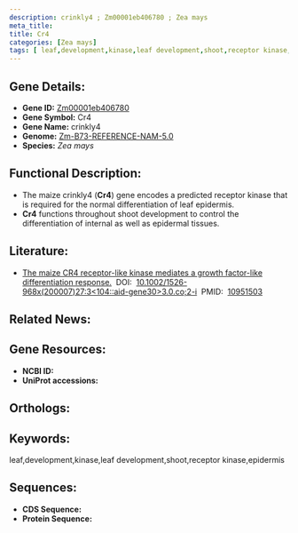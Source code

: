 ```yaml
---
description: crinkly4 ; Zm00001eb406780 ; Zea mays
meta_title:
title: Cr4
categories: [Zea mays]
tags: [ leaf,development,kinase,leaf development,shoot,receptor kinase,epidermis ]
---
```


## Gene Details:
- **Gene ID:**	[Zm00001eb406780]()
- **Gene Symbol:** Cr4
- **Gene Name:** crinkly4
- **Genome:** [Zm-B73-REFERENCE-NAM-5.0]()
- **Species:** *Zea mays*

## Functional Description:
   - The maize crinkly4 (**Cr4**) gene encodes a predicted receptor kinase that is required for the normal differentiation of leaf epidermis.
   - **Cr4** functions throughout shoot development to control the differentiation of internal as well as epidermal tissues.

## Literature:
   - [The maize CR4 receptor-like kinase mediates a growth factor-like differentiation response.]( https://onlinelibrary.wiley.com/doi/abs/10.1002/1526-968X%28200007%2927%3A3%3C104%3A%3AAID-GENE30%3E3.0.CO%3B2-I?sid=nlm%3Apubmed)&nbsp;&nbsp;DOI:&nbsp;&nbsp;[10.1002/1526-968x(200007)27:3<104::aid-gene30>3.0.co;2-i](https://onlinelibrary.wiley.com/doi/abs/10.1002/1526-968X%28200007%2927%3A3%3C104%3A%3AAID-GENE30%3E3.0.CO%3B2-I?sid=nlm%3Apubmed)&nbsp;&nbsp;PMID:&nbsp;&nbsp;[10951503](https://pubmed.ncbi.nlm.nih.gov/10951503/)

## Related News:

## Gene Resources:
- **NCBI ID:** [](https://www.ncbi.nlm.nih.gov/gene/?term=)
- **UniProt accessions:** [](https://www.uniprot.org/uniprotkb//entry)

## Orthologs:

## Keywords:
leaf,development,kinase,leaf development,shoot,receptor kinase,epidermis

## Sequences:
- **CDS Sequence:**
- **Protein Sequence:**
